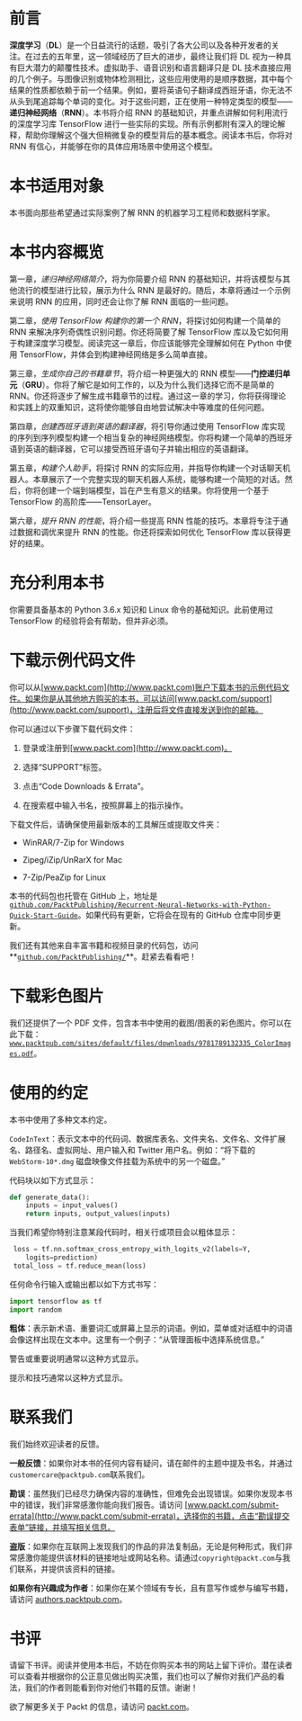 # 前言

**深度学习**（**DL**）是一个日益流行的话题，吸引了各大公司以及各种开发者的关注。在过去的五年里，这一领域经历了巨大的进步，最终让我们将 DL 视为一种具有巨大潜力的颠覆性技术。虚拟助手、语音识别和语言翻译只是 DL 技术直接应用的几个例子。与图像识别或物体检测相比，这些应用使用的是顺序数据，其中每个结果的性质都依赖于前一个结果。例如，要将英语句子翻译成西班牙语，你无法不从头到尾追踪每个单词的变化。对于这些问题，正在使用一种特定类型的模型——**递归神经网络**（**RNN**）。本书将介绍 RNN 的基础知识，并重点讲解如何利用流行的深度学习库 TensorFlow 进行一些实际的实现。所有示例都附有深入的理论解释，帮助你理解这个强大但稍微复杂的模型背后的基本概念。阅读本书后，你将对 RNN 有信心，并能够在你的具体应用场景中使用这个模型。

# 本书适用对象

本书面向那些希望通过实际案例了解 RNN 的机器学习工程师和数据科学家。

# 本书内容概览

第一章，*递归神经网络简介*，将为你简要介绍 RNN 的基础知识，并将该模型与其他流行的模型进行比较，展示为什么 RNN 是最好的。随后，本章将通过一个示例来说明 RNN 的应用，同时还会让你了解 RNN 面临的一些问题。

第二章，*使用 TensorFlow 构建你的第一个 RNN*，将探讨如何构建一个简单的 RNN 来解决序列奇偶性识别问题。你还将简要了解 TensorFlow 库以及它如何用于构建深度学习模型。阅读完这一章后，你应该能够完全理解如何在 Python 中使用 TensorFlow，并体会到构建神经网络是多么简单直接。

第三章，*生成你自己的书籍章节*，将介绍一种更强大的 RNN 模型——**门控递归单元**（**GRU**）。你将了解它是如何工作的，以及为什么我们选择它而不是简单的 RNN。你还将逐步了解生成书籍章节的过程。通过这一章的学习，你将获得理论和实践上的双重知识，这将使你能够自由地尝试解决中等难度的任何问题。

第四章，*创建西班牙语到英语的翻译器*，将引导你通过使用 TensorFlow 库实现的序列到序列模型构建一个相当复杂的神经网络模型。你将构建一个简单的西班牙语到英语的翻译器，它可以接受西班牙语句子并输出相应的英语翻译。

第五章，*构建个人助手*，将探讨 RNN 的实际应用，并指导你构建一个对话聊天机器人。本章展示了一个完整实现的聊天机器人系统，能够构建一个简短的对话。然后，你将创建一个端到端模型，旨在产生有意义的结果。你将使用一个基于 TensorFlow 的高阶库——TensorLayer。

第六章，*提升 RNN 的性能*，将介绍一些提高 RNN 性能的技巧。本章将专注于通过数据和调优来提升 RNN 的性能。你还将探索如何优化 TensorFlow 库以获得更好的结果。

# 充分利用本书

你需要具备基本的 Python 3.6.x 知识和 Linux 命令的基础知识。此前使用过 TensorFlow 的经验将会有帮助，但并非必须。

# 下载示例代码文件

你可以从[www.packt.com](http://www.packt.com)账户下载本书的示例代码文件。如果你是从其他地方购买的本书，可以访问[www.packt.com/support](http://www.packt.com/support)，注册后将文件直接发送到你的邮箱。

你可以通过以下步骤下载代码文件：

1.  登录或注册到[www.packt.com](http://www.packt.com)。

1.  选择“SUPPORT”标签。

1.  点击“Code Downloads & Errata”。

1.  在搜索框中输入书名，按照屏幕上的指示操作。

下载文件后，请确保使用最新版本的工具解压或提取文件夹：

+   WinRAR/7-Zip for Windows

+   Zipeg/iZip/UnRarX for Mac

+   7-Zip/PeaZip for Linux

本书的代码包也托管在 GitHub 上，地址是[`github.com/PacktPublishing/Recurrent-Neural-Networks-with-Python-Quick-Start-Guide`](https://github.com/PacktPublishing/Recurrent-Neural-Networks-with-Python-Quick-Start-Guide)。如果代码有更新，它将会在现有的 GitHub 仓库中同步更新。

我们还有其他来自丰富书籍和视频目录的代码包，访问**[`github.com/PacktPublishing/`](https://github.com/PacktPublishing/)**。赶紧去看看吧！

# 下载彩色图片

我们还提供了一个 PDF 文件，包含本书中使用的截图/图表的彩色图片。你可以在此下载：[`www.packtpub.com/sites/default/files/downloads/9781789132335_ColorImages.pdf`](https://www.packtpub.com/sites/default/files/downloads/9781789132335_ColorImages.pdf)。

# 使用的约定

本书中使用了多种文本约定。

`CodeInText`：表示文本中的代码词、数据库表名、文件夹名、文件名、文件扩展名、路径名、虚拟网址、用户输入和 Twitter 用户名。例如：“将下载的 `WebStorm-10*.dmg` 磁盘映像文件挂载为系统中的另一个磁盘。”

代码块以如下方式显示：

```py
def generate_data():
    inputs = input_values()
    return inputs, output_values(inputs)
```

当我们希望你特别注意某段代码时，相关行或项目会以粗体显示：

```py
 loss = tf.nn.softmax_cross_entropy_with_logits_v2(labels=Y,    
    logits=prediction)
 total_loss = tf.reduce_mean(loss)
```

任何命令行输入或输出都以如下方式书写：

```py
import tensorflow as tf
import random
```

**粗体**：表示新术语、重要词汇或屏幕上显示的词语。例如，菜单或对话框中的词语会像这样出现在文本中。这里有一个例子：“从管理面板中选择系统信息。”

警告或重要说明通常以这种方式显示。

提示和技巧通常以这种方式显示。

# 联系我们

我们始终欢迎读者的反馈。

**一般反馈**：如果你对本书的任何内容有疑问，请在邮件的主题中提及书名，并通过`customercare@packtpub.com`联系我们。

**勘误**：虽然我们已经尽力确保内容的准确性，但难免会出现错误。如果你发现本书中的错误，我们非常感激你能向我们报告。请访问 [www.packt.com/submit-errata](http://www.packt.com/submit-errata)，选择你的书籍，点击“勘误提交表单”链接，并填写相关信息。

**盗版**：如果你在互联网上发现我们的作品的非法复制品，无论是何种形式，我们非常感激你能提供该材料的链接地址或网站名称。请通过`copyright@packt.com`与我们联系，并提供该资料的链接。

**如果你有兴趣成为作者**：如果你在某个领域有专长，且有意写作或参与编写书籍，请访问 [authors.packtpub.com](http://authors.packtpub.com/)。

# 书评

请留下书评。阅读并使用本书后，不妨在你购买本书的网站上留下评价。潜在读者可以查看并根据你的公正意见做出购买决策，我们也可以了解你对我们产品的看法，我们的作者则能看到你对他们书籍的反馈。谢谢！

欲了解更多关于 Packt 的信息，请访问 [packt.com](http://www.packt.com/)。

